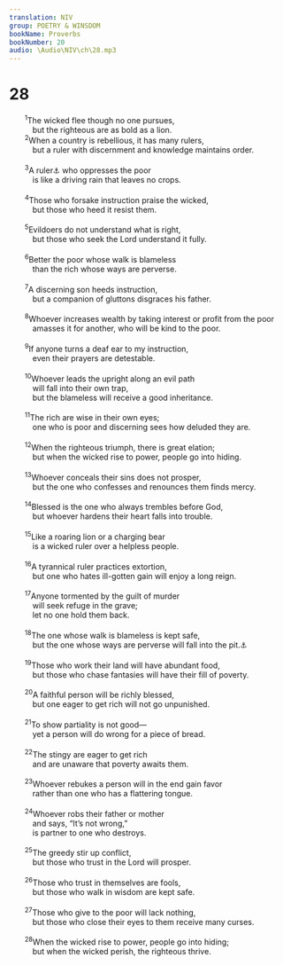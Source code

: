 ```yaml
---
translation: NIV
group: POETRY & WINSDOM
bookName: Proverbs 
bookNumber: 20
audio: \Audio\NIV\ch\28.mp3
---
```


<div class="title"><h1>28</h1></div>
<span class="verse ch_28_1">  <sup>1</sup>The wicked flee though no one pursues, <br/>   but the righteous are as bold as a lion. <br/></span>
<span class="verse ch_28_2">  <sup>2</sup>When a country is rebellious, it has many rulers, <br/>   but a ruler with discernment and knowledge maintains order. <br/><br/></span>
<span class="verse ch_28_3">  <sup>3</sup>A ruler<a data-toggle="tooltip" data-placement="bottom" title="Or A poor person">⚓</a> who oppresses the poor <br/>   is like a driving rain that leaves no crops. <br/><br/></span>
<span class="verse ch_28_4">  <sup>4</sup>Those who forsake instruction praise the wicked, <br/>   but those who heed it resist them. <br/><br/></span>
<span class="verse ch_28_5">  <sup>5</sup>Evildoers do not understand what is right, <br/>   but those who seek the Lord understand it fully. <br/><br/></span>
<span class="verse ch_28_6">  <sup>6</sup>Better the poor whose walk is blameless <br/>   than the rich whose ways are perverse. <br/><br/></span>
<span class="verse ch_28_7">  <sup>7</sup>A discerning son heeds instruction, <br/>   but a companion of gluttons disgraces his father. <br/><br/></span>
<span class="verse ch_28_8">  <sup>8</sup>Whoever increases wealth by taking interest or profit from the poor <br/>   amasses it for another, who will be kind to the poor. <br/><br/></span>
<span class="verse ch_28_9">  <sup>9</sup>If anyone turns a deaf ear to my instruction, <br/>   even their prayers are detestable. <br/><br/></span>
<span class="verse ch_28_10">  <sup>10</sup>Whoever leads the upright along an evil path <br/>   will fall into their own trap, <br/>   but the blameless will receive a good inheritance. <br/><br/></span>
<span class="verse ch_28_11">  <sup>11</sup>The rich are wise in their own eyes; <br/>   one who is poor and discerning sees how deluded they are. <br/><br/></span>
<span class="verse ch_28_12">  <sup>12</sup>When the righteous triumph, there is great elation; <br/>   but when the wicked rise to power, people go into hiding. <br/><br/></span>
<span class="verse ch_28_13">  <sup>13</sup>Whoever conceals their sins does not prosper, <br/>   but the one who confesses and renounces them finds mercy. <br/><br/></span>
<span class="verse ch_28_14">  <sup>14</sup>Blessed is the one who always trembles before God, <br/>   but whoever hardens their heart falls into trouble. <br/><br/></span>
<span class="verse ch_28_15">  <sup>15</sup>Like a roaring lion or a charging bear <br/>   is a wicked ruler over a helpless people. <br/><br/></span>
<span class="verse ch_28_16">  <sup>16</sup>A tyrannical ruler practices extortion, <br/>   but one who hates ill-gotten gain will enjoy a long reign. <br/><br/></span>
<span class="verse ch_28_17">  <sup>17</sup>Anyone tormented by the guilt of murder <br/>   will seek refuge in the grave; <br/>   let no one hold them back. <br/><br/></span>
<span class="verse ch_28_18">  <sup>18</sup>The one whose walk is blameless is kept safe, <br/>   but the one whose ways are perverse will fall into the pit.<a data-toggle="tooltip" data-placement="bottom" title="Syriac (see Septuagint); Hebrew into one">⚓</a><br/><br/></span>
<span class="verse ch_28_19">  <sup>19</sup>Those who work their land will have abundant food, <br/>   but those who chase fantasies will have their fill of poverty. <br/><br/></span>
<span class="verse ch_28_20">  <sup>20</sup>A faithful person will be richly blessed, <br/>   but one eager to get rich will not go unpunished. <br/><br/></span>
<span class="verse ch_28_21">  <sup>21</sup>To show partiality is not good— <br/>   yet a person will do wrong for a piece of bread. <br/><br/></span>
<span class="verse ch_28_22">  <sup>22</sup>The stingy are eager to get rich <br/>   and are unaware that poverty awaits them. <br/><br/></span>
<span class="verse ch_28_23">  <sup>23</sup>Whoever rebukes a person will in the end gain favor <br/>   rather than one who has a flattering tongue. <br/><br/></span>
<span class="verse ch_28_24">  <sup>24</sup>Whoever robs their father or mother <br/>   and says, “It’s not wrong,” <br/>   is partner to one who destroys. <br/><br/></span>
<span class="verse ch_28_25">  <sup>25</sup>The greedy stir up conflict, <br/>   but those who trust in the Lord will prosper. <br/><br/></span>
<span class="verse ch_28_26">  <sup>26</sup>Those who trust in themselves are fools, <br/>   but those who walk in wisdom are kept safe. <br/><br/></span>
<span class="verse ch_28_27">  <sup>27</sup>Those who give to the poor will lack nothing, <br/>   but those who close their eyes to them receive many curses. <br/><br/></span>
<span class="verse ch_28_28">  <sup>28</sup>When the wicked rise to power, people go into hiding; <br/>   but when the wicked perish, the righteous thrive. <br/><br/></span>
